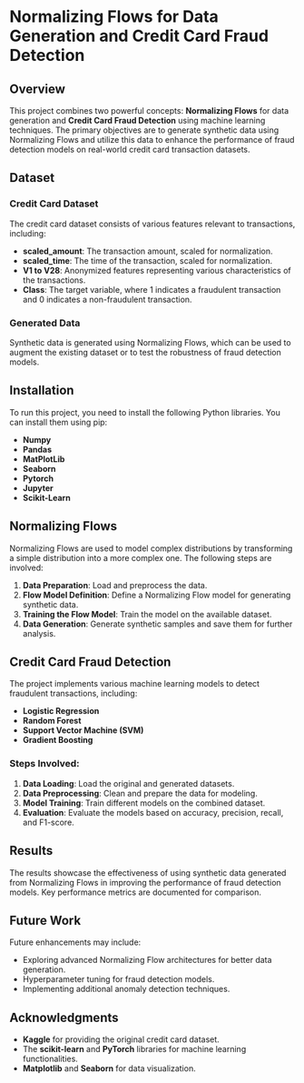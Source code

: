 # Normalizing Flows for Data Generation and Credit Card Fraud Detection

## Overview

This project combines two powerful concepts: **Normalizing Flows** for data generation and **Credit Card Fraud Detection** using machine learning techniques. The primary objectives are to generate synthetic data using Normalizing Flows and utilize this data to enhance the performance of fraud detection models on real-world credit card transaction datasets.

## Dataset

### Credit Card Dataset

The credit card dataset consists of various features relevant to transactions, including:

- **scaled_amount**: The transaction amount, scaled for normalization.
- **scaled_time**: The time of the transaction, scaled for normalization.
- **V1 to V28**: Anonymized features representing various characteristics of the transactions.
- **Class**: The target variable, where 1 indicates a fraudulent transaction and 0 indicates a non-fraudulent transaction.

### Generated Data

Synthetic data is generated using Normalizing Flows, which can be used to augment the existing dataset or to test the robustness of fraud detection models.

## Installation

To run this project, you need to install the following Python libraries. You can install them using pip:
- **Numpy**
- **Pandas**
- **MatPlotLib**
- **Seaborn**
- **Pytorch**
- **Jupyter**
- **Scikit-Learn**


## Normalizing Flows

Normalizing Flows are used to model complex distributions by transforming a simple distribution into a more complex one. The following steps are involved:

1. **Data Preparation**: Load and preprocess the data.
2. **Flow Model Definition**: Define a Normalizing Flow model for generating synthetic data.
3. **Training the Flow Model**: Train the model on the available dataset.
4. **Data Generation**: Generate synthetic samples and save them for further analysis.

## Credit Card Fraud Detection

The project implements various machine learning models to detect fraudulent transactions, including:

- **Logistic Regression**
- **Random Forest**
- **Support Vector Machine (SVM)**
- **Gradient Boosting**

### Steps Involved:

1. **Data Loading**: Load the original and generated datasets.
2. **Data Preprocessing**: Clean and prepare the data for modeling.
3. **Model Training**: Train different models on the combined dataset.
4. **Evaluation**: Evaluate the models based on accuracy, precision, recall, and F1-score.

## Results

The results showcase the effectiveness of using synthetic data generated from Normalizing Flows in improving the performance of fraud detection models. Key performance metrics are documented for comparison.

## Future Work

Future enhancements may include:

- Exploring advanced Normalizing Flow architectures for better data generation.
- Hyperparameter tuning for fraud detection models.
- Implementing additional anomaly detection techniques.

## Acknowledgments

- **Kaggle** for providing the original credit card dataset.
- The **scikit-learn** and **PyTorch** libraries for machine learning functionalities.
- **Matplotlib** and **Seaborn** for data visualization.
